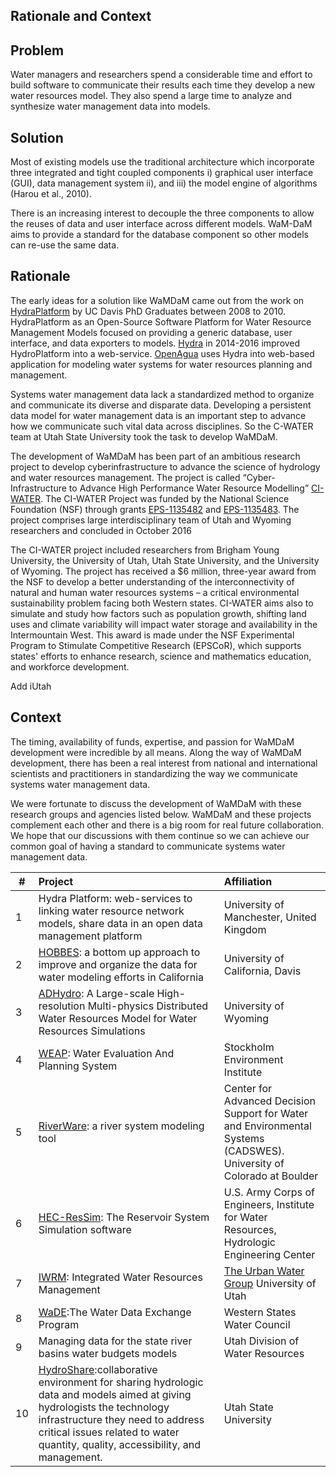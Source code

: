 ## Rationale and Context

## Problem 
Water managers and researchers spend a considerable time and effort to build software to communicate their results each time they develop a new water resources model. They also spend a large time to analyze and synthesize water management data into models. 


## Solution
Most of existing models use the traditional architecture which incorporate three integrated and tight coupled components i) graphical user interface (GUI), data management system ii), and iii) the model engine of algorithms (Harou et al., 2010). 

There is an increasing interest to decouple the three components to allow the reuses of data and user interface across different models. WaM-DaM aims to provide a standard for the database component so other models can re-use the same data.

    

## Rationale
The early ideas for a solution like WaMDaM came out from the work on [HydraPlatform][1] by UC Davis PhD Graduates between 2008 to 2010. HydraPlatform as an Open-Source Software Platform for Water Resource Management Models focused on providing a generic database, user interface, and data exporters to models. [Hydra][2] in 2014-2016 improved HydroPlatform into a web-service. [OpenAgua][2] uses Hydra into web-based application for modeling water systems for water resources planning and management.

Systems water management data lack a standardized method to organize and communicate its diverse and disparate data. Developing a persistent data model for water management data is an important step to advance how we communicate such vital data across disciplines. So the C-WATER team at Utah State University took the task to develop WaMDaM.


[1]: https://github.com/WamdamProject/WaMDaM_Publications/raw/master/Files/References/hydroplatform.pdf
[2]: http://hydraplatform.org/
[3]: https://www.openagua.org/

The development of WaMDaM has been part of an ambitious research project to develop cyberinfrastructure to advance the science of hydrology and water resources management. The project is called “Cyber-Infrastructure to Advance High Performance Water Resource Modelling” <a href="http://ci-water.org" target="_blank">CI-WATER</a>. The CI-WATER Project was funded by the National Science Foundation (NSF) through grants <a href="http://www.nsf.gov/awardsearch/showAward?AWD_ID=1135482" target="_blank">EPS-1135482</a> and <a href="http://www.nsf.gov/awardsearch/showAward?AWD_ID=1135483" target="_blank">EPS-1135483</a>. The project comprises large interdisciplinary team of Utah and Wyoming researchers and concluded in October 2016

The CI-WATER project included researchers from Brigham Young University, the University of Utah, Utah State University, and the University of Wyoming. The project has received a $6 million, three-year award from the NSF to develop a better understanding of the interconnectivity of natural and human water resources systems – a critical environmental sustainability problem facing both Western states. CI-WATER aims also to simulate and study how factors such as population growth, shifting land uses and climate variability will impact water storage and availability in the Intermountain West. This award is made under the NSF Experimental Program to Stimulate Competitive Research (EPSCoR), which supports states' efforts to enhance research, science and mathematics education, and workforce development. 

Add iUtah 


## Context
The timing, availability of funds, expertise, and passion for WaMDaM development were incredible by all means. Along the way of WaMDaM development, there has been a real interest from national and international scientists and practitioners in standardizing the way we communicate systems water management data.

We were fortunate to discuss the development of WaMDaM with these research groups and agencies listed below. WaMDaM and these projects complement each other and there is a big room for real future collaboration. We hope that our discussions with them continue so we can achieve our common goal of having a standard to communicate systems water management data. 



| #  | Project       | Affiliation|
| --- | :-------------| :-----|
|  1 |Hydra Platform: web-services to linking water resource network models, share data in an open data management platform| University of Manchester, United Kingdom|
|  2 |<a href="http://hobbes.ucdavis.edu" target="_blank">HOBBES</a>:  a bottom up approach to improve and organize the data for water modeling efforts in California| University of California, Davis|
|  3 |<a href="http://www.uwyo.edu/cchh/adhydro.html" target="_blank">ADHydro</a>: A Large-scale High-resolution Multi-physics Distributed Water Resources Model for Water Resources Simulations      |University of Wyoming|
|  4 |<a href="http://www.weap21.org/index.asp" target="_blank">WEAP</a>: Water Evaluation And Planning System| Stockholm Environment Institute|
|  5 |<a href="http://www.riverware.org/index.html" target="_blank">RiverWare</a>: a river system modeling tool| Center for Advanced Decision Support for Water and Environmental Systems (CADSWES). University of Colorado at Boulder|
|  6 |<a href="http://www.hec.usace.army.mil/software/hec-ressim" target="_blank">HEC-ResSim</a>: The Reservoir System Simulation software |U.S. Army Corps of Engineers, Institute for Water Resources, Hydrologic Engineering Center|
|  7|<a href="http://demo.tethys.ci-water.org/apps/parleys-creek-management/" target="_blank">IWRM</a>: Integrated Water Resources Management|<a href="http://urbanwater.utah.edu/home" target="_blank">The Urban Water Group</a> University of Utah|
| 8|<a href="http://www.westernstateswater.org/wade/" target="_blank">WaDE</a>:The Water Data Exchange Program |Western States Water Council|
| 9|Managing data for the state river basins water budgets models |Utah Division of Water Resources|
| 10|<a href="http://hydroshare.cuahsi.org/" target="_blank">HydroShare</a>:collaborative environment for sharing hydrologic data and models aimed at giving hydrologists the technology infrastructure they need to address critical issues related to water quantity, quality, accessibility, and management. |Utah State University|



